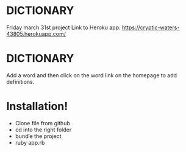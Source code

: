 # DICTIONARY
Friday march 31st project
Link to Heroku app:
https://cryptic-waters-43805.herokuapp.com/

# DICTIONARY

Add a word and then click on the word link on the homepage to add definitions.

# Installation!

  - Clone file from github
  - cd into the right folder
  - bundle the project
  - ruby app.rb
